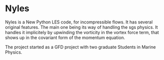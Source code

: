 # Nyles

Nyles is a New Python LES code, for incompressible flows. It has
several original features. The main one being its way of handling the
sgs physics. It handles it implicitely by upwinding the vorticity in
the vortex force term, that shows up in the covariant form of the
momentum equation.

The project started as a GFD project with two graduate Students in
Marine Physics.

